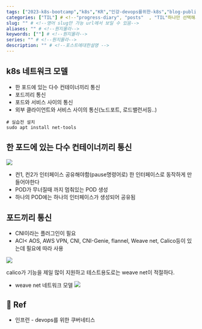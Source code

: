 ```yaml
---
tags: ["2023-k8s-bootcamp","k8s","KR","인강-devops를위한-k8s","blog-published"] 
categories: ["TIL"] # <!--"progress-diary", "posts"  , "TIL"하나만 선택해서보셈 -->
slug: "" # <!--영어 slug만 가능 url에서 보일 수 있음-->
aliases: "" # <!--뭔지몰라-->
keywords: [""] # <!--뭔지몰라-->
series: "" # <!--뭔지몰라-->
description: "" # <!--포스트에대한설명 -->
---
```


## k8s 네트워크 모델
- 한 포드에 있는 다수 컨테이너끼리 통신
- 포드끼리 통신
- 포드와 서비스 사이의 통신
- 외부 클라이언트와 서비스 사이의 통신(노드포트, 로드밸런서등..)

```
# 실습전 설치
sudo apt install net-tools
```

## 한 포드에 있는 다수 컨테이너끼리 통신

![](https://i.imgur.com/DaBJSGF.png)

- 컨1, 컨2가 인터페이스 공유해야함(pause명령어로) 한 인터페이스로 동작하게 만들어야한다
- POD가 무너질때 까지 멈춰있는 POD 생성
- 하나의 POD에는 하나의 인터페이스가 생성되어 공유됨



##  포드끼리 통신

- CNI이라는 플러그인이 필요
- ACI< AOS, AWS VPN, CNI, CNI-Genie, flannel, Weave net, Calico등이 있는데 필요에 따라 사용

![](https://i.imgur.com/5VXIffH.png)

calico가 기능을 제일 많이 지원하고  테스트용도로는 weave net이 적절하다. 



- weave net 네트워크 모델
![](https://i.imgur.com/MLvNsoi.png)





## 📑 Ref
- 인프런 - devops를 위한 쿠버네티스
